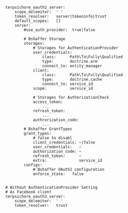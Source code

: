 


    terpsichore_oauth2_server:
		scope_delemiter:  ' '
		token_resolver:   server|tokeninfo|trust
		default_scopes:   []
		server:
			#use_auth_provider:  true|false

			# Bshaffer Storage
			storages:
				# Storages for AuthenticationProvider
				user_credentials:
					class:      Path\To\Fully\Qualified
					type:       doctrine.orm
					connect_to: entity_manager
				client:
					class:      Path\To\Fully\Qualified
					type:       doctrine.cache
					connect_to: service_id
				scope:          service_id
				
				# Storages for AuthorizationCheck
				access_token:
					...
				refresh_token:
					...
				authrorization_code:
					...
			# Bshaffer GrantTypes
			grant_types:
				# false to disabl
				client_credentials: ~|false
				user_credentials:   ~
				authorization_code: ~
				refresh_token:      ~
				extra:              service_id
			configs:
				# Bshaffer OAuth2 configuration
				enforce_state:   false


	# Without AuthenticationProvider Setting 
	# As Facebook client 
    terpsichore_oauth2_server:
		scope_delemiter:  ' '
		token_resolver:   trust

